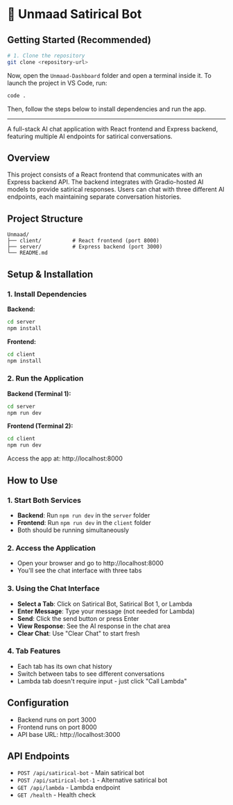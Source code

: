 # 🤖 Unmaad Satirical Bot

## Getting Started (Recommended)

```bash
# 1. Clone the repository
git clone <repository-url>
```

Now, open the `Unmaad-Dashboard` folder and open a terminal inside it.
To launch the project in VS Code, run:

```bash
code .
```

Then, follow the steps below to install dependencies and run the app.

---

A full-stack AI chat application with React frontend and Express backend, featuring multiple AI endpoints for satirical conversations.

## Overview

This project consists of a React frontend that communicates with an Express backend API. The backend integrates with Gradio-hosted AI models to provide satirical responses. Users can chat with three different AI endpoints, each maintaining separate conversation histories.

## Project Structure

```
Unmaad/
├── client/          # React frontend (port 8000)
├── server/          # Express backend (port 3000)
└── README.md
```

## Setup & Installation

### 1. Install Dependencies

**Backend:**
```bash
cd server
npm install
```

**Frontend:**
```bash
cd client
npm install
```

### 2. Run the Application

**Backend (Terminal 1):**
```bash
cd server
npm run dev
```

**Frontend (Terminal 2):**
```bash
cd client
npm run dev
```

Access the app at: http://localhost:8000

## How to Use

### 1. Start Both Services
- **Backend**: Run `npm run dev` in the `server` folder
- **Frontend**: Run `npm run dev` in the `client` folder
- Both should be running simultaneously

### 2. Access the Application
- Open your browser and go to http://localhost:8000
- You'll see the chat interface with three tabs

### 3. Using the Chat Interface
- **Select a Tab**: Click on Satirical Bot, Satirical Bot 1, or Lambda
- **Enter Message**: Type your message (not needed for Lambda)
- **Send**: Click the send button or press Enter
- **View Response**: See the AI response in the chat area
- **Clear Chat**: Use "Clear Chat" to start fresh

### 4. Tab Features
- Each tab has its own chat history
- Switch between tabs to see different conversations
- Lambda tab doesn't require input - just click "Call Lambda"

## Configuration

- Backend runs on port 3000
- Frontend runs on port 8000
- API base URL: http://localhost:3000

## API Endpoints

- `POST /api/satirical-bot` - Main satirical bot
- `POST /api/satirical-bot-1` - Alternative satirical bot  
- `GET /api/lambda` - Lambda endpoint
- `GET /health` - Health check